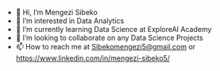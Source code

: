- 👋 Hi, I’m Mengezi Sibeko
- 👀 I’m interested in Data Analytics
- 🌱 I’m currently learning Data Science at ExploreAI Academy
- 💞️ I’m looking to collaborate on any Data Science Projects
- 📫 How to reach me at Sibekomengezi5@gmail.com or https://www.linkedin.com/in/mengezi-sibeko5/

<!---
Cubic5/Cubic5 is a ✨ special ✨ repository because its `README.md` (this file) appears on your GitHub profile.
You can click the Preview link to take a look at your changes.
--->

